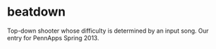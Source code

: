 beatdown
========

Top-down shooter whose difficulty is determined by an input song. Our entry for PennApps Spring 2013.
